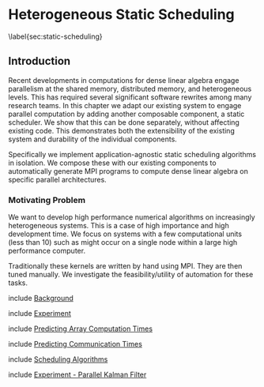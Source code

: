 
Heterogeneous Static Scheduling
===============================

\label{sec:static-scheduling}

Introduction
------------

Recent developments in computations for dense linear algebra engage parallelism
at the shared memory, distributed memory, and heterogeneous levels.  This has
required several significant software rewrites among many research teams.  In
this chapter we adapt our existing system to engage parallel computation by adding another composable component, a static scheduler.  We show that this can be done separately, without affecting existing code.  This demonstrates both the extensibility of the existing system and durability of the individual components.

Specifically we implement application-agnostic static scheduling algorithms in isolation.  We compose these with our existing components to automatically generate MPI programs to compute dense linear algebra on specific parallel architectures. 

### Motivating Problem 

We want to develop high performance numerical algorithms on increasingly heterogeneous systems.  This is a case of high importance and high development time.  We focus on systems with a few computational units (less than 10) such as might occur on a single node within a large high performance computer.

Traditionally these kernels are written by hand using MPI.  They are then tuned manually.  We investigate the feasibility/utility of automation for these tasks.

include [Background](scheduling-background.md)

include [Experiment](scheduling-experiment.md)

include [Predicting Array Computation Times](array-times.md)

include [Predicting Communication Times](communication-times.md)

include [Scheduling Algorithms](scheduling-algorithms.md)

include [Experiment - Parallel Kalman Filter](scheduling-kalman.md)
